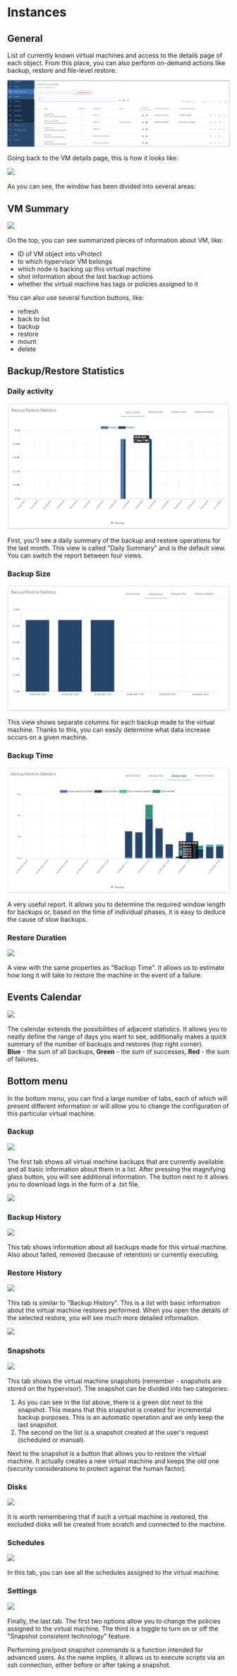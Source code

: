 # Instances

## General

List of currently known virtual machines and access to the details page of each object. From this place, you can also perform on-demand actions like backup, restore and file-level restore.

![](../../../.gitbook/assets/instances%20%282%29%20%283%29%20%283%29.jpg)

Going back to the VM details page, this is how it looks like:

![](../../../.gitbook/assets/instances-vm-details-page.jpg)

As you can see, the window has been divided into several areas:

## VM Summary

![](../../../.gitbook/assets/instances-vm-details-page-vm-info.jpg)

On the top, you can see summarized pieces of information about VM, like:

* ID of VM object into vProtect  
* to which hypervisor VM belongs  
* which node is backing up this virtual machine  
* shot information about the last backup actions  
* whether the virtual machine has tags or policies assigned to it  

You can also use several function buttons, like:

* refresh  
* back to list  
* backup  
* restore  
* mount  
* delete

## Backup/Restore Statistics

### Daily activity

![](../../../.gitbook/assets/instances-vm-details-page-statistics.jpg)

First, you'll see a daily summary of the backup and restore operations for the last month. This view is called "Daily Summary" and is the default view. You can switch the report between four views.

### Backup Size

![](../../../.gitbook/assets/instances-vm-details-page-statistics-size.jpg)

This view shows separate columns for each backup made to the virtual machine. Thanks to this, you can easily determine what data increase occurs on a given machine.

### Backup Time

![](../../../.gitbook/assets/instances-vm-details-page-statistics-time.jpg)

A very useful report. It allows you to determine the required window length for backups or, based on the time of individual phases, it is easy to deduce the cause of slow backups.

### Restore Duration

![](../../../.gitbook/assets/instances-vm-details-page-statistics-restore.jpg)

A view with the same properties as "Backup Time". It allows us to estimate how long it will take to restore the machine in the event of a failure.

## Events Calendar

![](../../../.gitbook/assets/instances-vm-details-page-calendar.jpg)

The calendar extends the possibilities of adjacent statistics. It allows you to neatly define the range of days you want to see, additionally makes a quick summary of the number of backups and restores \(top right corner\).  
**Blue** - the sum of all backups, **Green** - the sum of successes, **Red** - the sum of failures.

## Bottom menu

In the bottom menu, you can find a large number of tabs, each of which will present different information or will allow you to change the configuration of this particular virtual machine.

### Backup

![](../../../.gitbook/assets/instances-vm-details-page-bottom-menu.jpg)

The first tab shows all virtual machine backups that are currently available and all basic information about them in a list. After pressing the magnifying glass button, you will see additional information. The button next to it allows you to download logs in the form of a .txt file.

![](../../../.gitbook/assets/instances-vm-details-page-bottom-menu-backups.jpg)

### Backup History

![](../../../.gitbook/assets/instances-vm-details-page-bottom-menu-backup-history.jpg)

This tab shows information about all backups made for this virtual machine. Also about failed, removed \(because of retention\) or currently executing.

### Restore History

![](../../../.gitbook/assets/instances-vm-details-page-bottom-menu-restore-history.jpg)

This tab is similar to "Backup History". This is a list with basic information about the virtual machine restores performed. When you open the details of the selected restore, you will see much more detailed information.

![](../../../.gitbook/assets/instances-vm-details-page-bottom-menu-restore-history-details.jpg)

### Snapshots

![](../../../.gitbook/assets/instances-vm-details-page-bottom-menu-snapshots%20%281%29.jpg)

This tab shows the virtual machine snapshots \(remember - snapshots are stored on the hypervisor\). The snapshot can be divided into two categories:  
1. As you can see in the list above, there is a green dot next to the snapshot. This means that this snapshot is created for incremental backup purposes. This is an automatic operation and we only keep the last snapshot.  
2. The second on the list is a snapshot created at the user's request \(scheduled or manual\).

Next to the snapshot is a button that allows you to restore the virtual machine. It actually creates a new virtual machine and keeps the old one \(security considerations to protect against the human factor\).

### Disks

![](../../../.gitbook/assets/instances-vm-details-page-bottom-menu-disks.jpg)

It is worth remembering that if such a virtual machine is restored, the excluded disks will be created from scratch and connected to the machine.

### Schedules

![](../../../.gitbook/assets/instances-vm-details-page-bottom-menu-schedules.jpg)

In this tab, you can see all the schedules assigned to the virtual machine.

### Settings

![](../../../.gitbook/assets/instances-vm-details-page-bottom-menu-settings.jpg)

Finally, the last tab. The first two options allow you to change the policies assigned to the virtual machine. The third is a toggle to turn on or off the "Snapshot consistent technology" feature.

Performing pre/post snapshot commands is a function intended for advanced users. As the name implies, it allows us to execute scripts via an ssh connection, either before or after taking a snapshot.

